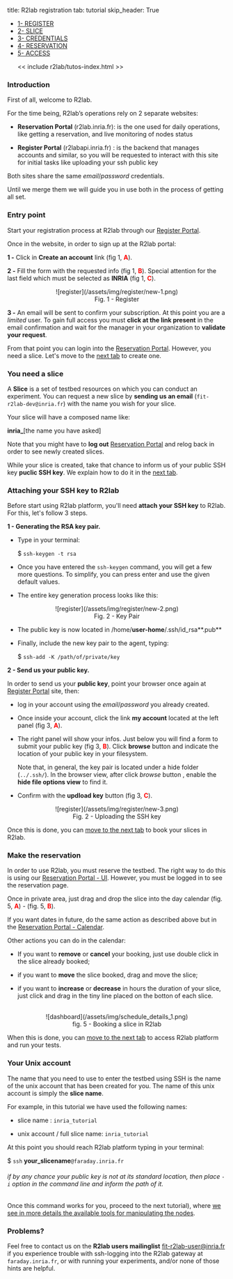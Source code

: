 title: R2lab registration
tab: tutorial
skip_header: True

<script src="/assets/r2lab/open-tab.js"></script>
<script src="/assets/js/diff.js"></script>
<script src="/assets/r2lab/r2lab-diff.js"></script>
<style>@import url("/assets/r2lab/r2lab-diff.css")</style>


<ul class="nav nav-tabs">
  <li class="active"> <a href="#REGISTER">1- REGISTER</a> </li>
  <li> <a href="#SLICE">2- SLICE</a></li>
  <li> <a href="#CREDENTIALS">3- CREDENTIALS</a></li>
  <li> <a href="#RESERVATION">4- RESERVATION</a></li>
  <li> <a href="#ACCESS">5- ACCESS</a></li>

  << include r2lab/tutos-index.html >>
</ul>


<div id="contents" class="tab-content" markdown="1">

<!------------ REGISTER ------------>
<div id="REGISTER" class="tab-pane fade in active" markdown="1">

### Introduction

First of all, welcome to R2lab.

For the time being, R2lab’s operations rely on 2 separate websites:

* **Reservation Portal** (r2lab.inria.fr): is the one used for daily operations, like getting a reservation, and live monitoring of nodes status

* **Register Portal** (r2labapi.inria.fr) : is the backend that manages accounts and similar, so you will be requested to interact with this site for initial tasks like uploading your ssh public key

Both sites share the same *email*/*password* credentials.

Until we merge them we will guide you in use both in the process of getting all set.

### Entry point

Start your registration process at R2lab through our [Register Portal](https://r2labapi.inria.fr/).

Once in the website, in order to sign up at the R2lab portal:

**1 -** Click in **Create an account** link (fig 1, <font color="red">**A**</font>).

**2 -** Fill the form with the requested info (fig 1, <font color="red">**B**</font>).
Special attention for the last field which must be selected as **INRIA** (fig 1, <font color="red">**C**</font>).

<center>
![register](/assets/img/register/new-1.png)<br/>
Fig. 1 - Register
</center>

**3 -** An email will be sent to confirm your subscription. At this
  point you are a *limited* user. To gain full access you must **click
  at the link present** in the email confirmation and wait for the
  manager in your organization to **validate your request**.

From that point you can login into the [Reservation Portal](http://r2lab.inria.fr/index.md).
However, you need a slice. Let's move to the [next tab](javascript:open_tab('SLICE')) to create one.

</div>

<!------------ SLICE ------------>
<div id="SLICE" class="tab-pane fade" markdown="1">

### You need a slice

A **Slice** is a set of testbed resources on which you can conduct an
experiment. You can request a new slice by **sending us an email** (`fit-r2lab-dev@inria.fr`) with the name
you wish for your slice.

Your slice will have a composed name like:

**inria_**[the name you have asked]

Note that you might have to **log out** [Reservation Portal](http://r2lab.inria.fr/index.md) and relog back in order to see
newly created slices.

While your slice is created, take that chance to inform us of your public SSH key **puclic SSH key**.
We explain how to do it in the [next
tab](javascript:open_tab('CREDENTIALS')).

</div>

<!------------ R2LAB ------------>
<div id="CREDENTIALS" class="tab-pane fade" markdown="1">

### Attaching your SSH key to R2lab

Before start using R2lab platform, you'll need **attach your SSH key** to
R2lab. For this, let's follow 3 steps.

**1 - Generating the RSA key pair.**

  - Type in your terminal:

    $ `ssh-keygen -t rsa`

  - Once you have entered the `ssh-keygen` command, you will get a few more questions.
    To simplify, you can press enter and use the given default values.

  - The entire key generation process looks like this:
  <center>
  ![register](/assets/img/register/new-2.png)<br/>
  Fig. 2 - Key Pair
  </center>

  - The public key is now located in /home/**user-home**/.ssh/id_rsa**.pub**

  - Finally, include the new key pair to the agent, typing:

    $ `ssh-add -K /path/of/private/key`

**2 - Send us your public key.**

  In order to send us your **public key**, point your browser once again at [Register Portal](http://r2labapi.inria.fr/) site, then:

  - log in your account using the *email*/*password*  you already created.

  - Once inside your account, click the link **my account** located at the left panel (fig 3, <font color="red">**A**</font>).

  - The right panel will show your infos. Just below you will find a form to submit your public key (fig 3, <font color="red">**B**</font>). Click **browse** button and indicate the location of your public key in your filesystem.

    Note that, in general, the key pair is located under a hide folder (`../.ssh/`).
    In the browser view, after click *browse* button , enable the **hide file options view** to find it.

  - Confirm with the **updload key** button (fig 3, <font color="red">**C**</font>).

  <center>
  ![register](/assets/img/register/new-3.png)<br/>
  Fig. 2 - Uploading the SSH key
  </center>

Once this is done, you can [move to the next
tab](javascript:open_tab('RESERVATION')) to book your slices in R2lab.

</div>

<!------------ RESERVATION ------------>
<div id="RESERVATION" class="tab-pane fade" markdown="1">

### Make the reservation

In order to use R2lab, you must reserve the testbed. The right way to do this is
using our [Reservation Portal - UI](http://r2lab.inria.fr/run.md).
However, you must be logged in to see the reservation page.

Once in private area, just drag and drop the slice into the day calendar
(fig. 5, <font color="red">**A**</font>) - (fig. 5, <font color="red">**B**</font>).

If you want dates in future, do the same action as described above but in the [Reservation Portal - Calendar](http://r2lab.inria.fr/book.md).

Other actions you can do in the calendar:

- If you want to **remove** or **cancel** your booking, just use double click in
the slice already booked;

- if you want to **move** the slice booked, drag and move the slice;

- if you want to **increase** or **decrease** in hours the duration of your slice,
just click and drag in the tiny line placed on the botton of each slice.
<br/>
<center>
![dashboard](/assets/img/schedule_details_1.png)<br/>
fig. 5 - Booking a slice in R2lab
</center>

When this is done, you can [move to the next tab](javascript:open_tab('ACCESS'))
to access R2lab platform and run your tests.

</div>


<!------------ ACCESS ------------>
<div id="ACCESS" class="tab-pane fade" markdown="1">

### Your Unix account

The name that you need to use to enter the testbed using SSH is the
name of the unix account that has been created for you. The name of
this unix account is simply the **slice name**.

For example, in this tutorial we have used the following names:

* slice name : `inria_tutorial`

* unix account / full slice name: `inria_tutorial`

At this point you should reach R2lab platform typing in your terminal:

$ `ssh` **your_slicename**`@faraday.inria.fr`

*<h6>if by any chance your public key is not at its standard location, then place `-i` option in the command line and inform the path of it.</h6>*

Once this command works for you, proceed to the next tutorial), where [we see in more details the available tools
for manipulating the nodes](tuto-200-shell-tools.md).

### Problems?

Feel free to contact us on the **R2lab users mailinglist** [fit-r2lab-user@inria.fr](mailto:fit-r2lab-user@inria.fr) if you experience trouble with ssh-logging into the R2lab gateway at `faraday.inria.fr`, or with running your experiments, and/or none of those hints are helpful.

</div>

</div> <!-- end div contents -->
